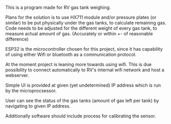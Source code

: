 This is a program made for RV gas tank weighing. 

Plans for the solution is to use HX711 module and/or pressure plates (or similar)
to be put physically under the gas tanks, to calculate remaining gas. Code needs to be adjusted 
for the different weight of every gas tank, to measure actual amount of gas. (Accurately or within +- of 
reasonable difference)

ESP32 is the microcontroller chosen for this project, since it has capability of using either Wifi or 
bluetooth as a communication protocol. 

At the moment project is leaning more towards using wifi. This is due possibility to connect automatically 
to RV's internal wifi network and host a webserver.

Simple UI is provided at given (yet undetermined) IP address which is run by the microprocsessor. 

User can see the status of the gas tanks (amount of gas left per tank) by navigating to given IP address. 

Additionally software should include process for calibrating the sensor. 


